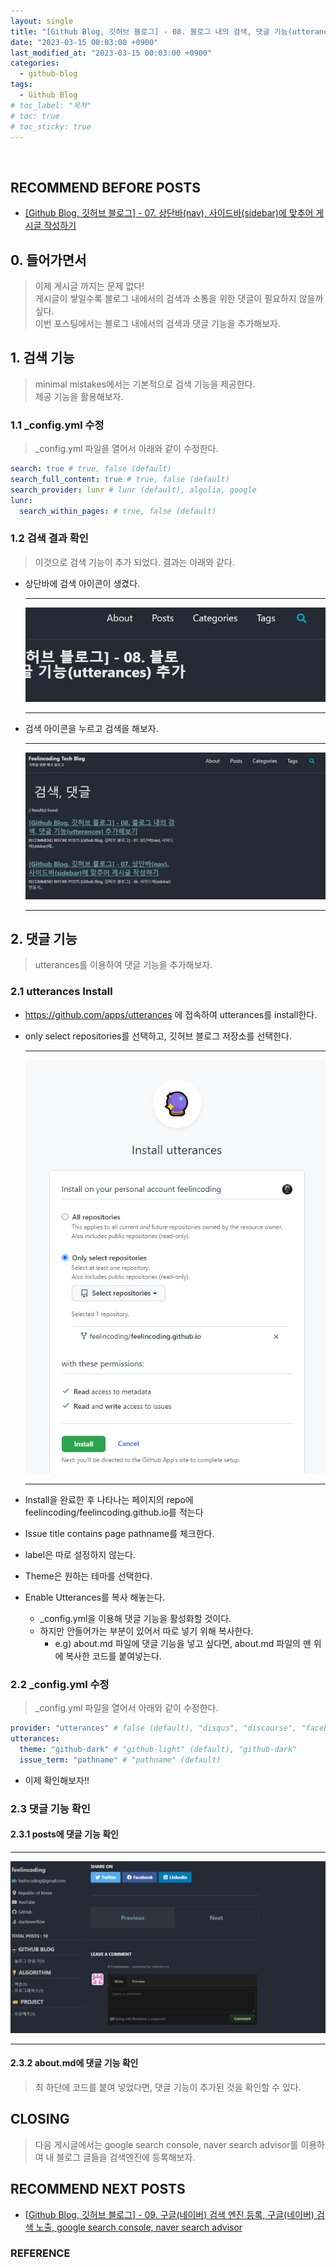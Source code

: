 ```yaml
---
layout: single
title: "[Github Blog, 깃허브 블로그] - 08. 블로그 내의 검색, 댓글 기능(utterances) 추가해보기"
date: "2023-03-15 00:03:00 +0900"
last_modified_at: "2023-03-15 00:03:00 +0900"
categories:
  - github-blog
tags:
  - Github Blog
# toc_label: "목차"
# toc: true
# toc_sticky: true
---
```


<br/>

## RECOMMEND BEFORE POSTS

- [[Github Blog, 깃허브 블로그] - 07. 상단바(nav), 사이드바(sidebar)에 맞추어 게시글 작성하기][github-blog-07]

## 0. 들어가면서

> 이제 게시글 까지는 문제 없다! <br> 게시글이 쌓일수록 블로그 내에서의 검색과 소통을 위한 댓글이 필요하지 않을까 싶다. <br> 이번 포스팅에서는 블로그 내에서의 검색과 댓글 기능을 추가해보자.

## 1. 검색 기능

> minimal mistakes에서는 기본적으로 검색 기능을 제공한다. <br> 제공 기능을 활용해보자.

### 1.1 \_config.yml 수정

> \_config.yml 파일을 열어서 아래와 같이 수정한다.

```yml
search: true # true, false (default)
search_full_content: true # true, false (default)
search_provider: lunr # lunr (default), algolia, google
lunr:
  search_within_pages: # true, false (default)
```

### 1.2 검색 결과 확인

> 이것으로 검색 기능이 추가 되었다. 결과는 아래와 같다.

- 상단바에 검색 아이콘이 생겼다.

  ***

  ![](/images/github-blog/2023-03-15-github-blog-08-search-comments-img-01.png)

  ***

- 검색 아이콘을 누르고 검색을 해보자.

  ***

  ![](/images/github-blog/2023-03-15-github-blog-08-search-comments-img-02.png)

  ***

## 2. 댓글 기능

> utterances를 이용하여 댓글 기능을 추가해보자.

### 2.1 utterances Install

- https://github.com/apps/utterances 에 접속하여 utterances를 install한다.
- only select repositories를 선택하고, 깃허브 블로그 저장소를 선택한다.

  ***

  ![](/images/github-blog/2023-03-15-github-blog-08-search-comments-img-03.png)

  ***

- Install을 완료한 후 나타나는 페이지의 repo에 feelincoding/feelincoding.github.io를 적는다
- Issue title contains page pathname를 체크한다.
- label은 따로 설정하지 않는다.
- Theme은 원하는 테마를 선택한다.
- Enable Utterances를 복사 해놓는다.
  - \_config.yml을 이용해 댓글 기능을 활성화할 것이다.
  - 하지만 안들어가는 부분이 있어서 따로 넣기 위해 복사한다.
    - e.g) about.md 파일에 댓글 기능을 넣고 싶다면, about.md 파일의 맨 위에 복사한 코드를 붙여넣는다.

### 2.2 \_config.yml 수정

> \_config.yml 파일을 열어서 아래와 같이 수정한다.

```yml
provider: "utterances" # false (default), "disqus", "discourse", "facebook", "staticman", "staticman_v2", "utterances", "giscus", "custom"
utterances:
  theme: "github-dark" # "github-light" (default), "github-dark"
  issue_term: "pathname" # "pathname" (default)
```

- 이제 확인해보자!!

### 2.3 댓글 기능 확인

#### 2.3.1 posts에 댓글 기능 확인

---

![](/images/github-blog/2023-03-15-github-blog-08-search-comments-img-04.png)

---

#### 2.3.2 about.md에 댓글 기능 확인

> 최 하단에 코드를 붙여 넣었다면, 댓글 기능이 추가된 것을 확인할 수 있다.

## CLOSING

> 다음 게시글에서는 google search console, naver search advisor를 이용하여 내 블로그 글들을 검색엔진에 등록해보자.

## RECOMMEND NEXT POSTS

- [[Github Blog, 깃허브 블로그] - 09. 구글(네이버) 검색 엔진 등록, 구글(네이버) 검색 노출, google search console, naver search advisor][github-blog-09]

[github-blog-07]: https://feelincoding.github.io/github-blog/github-blog-07-posts/
[github-blog-09]: https://feelincoding.github.io/github-blog/github-blog-07-posts/

### REFERENCE
